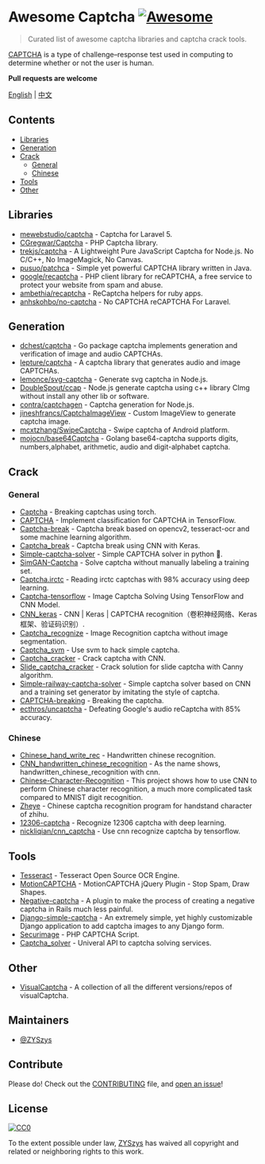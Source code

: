 # Awesome Captcha [![Awesome](https://awesome.re/badge.svg)](https://awesome.re)

> Curated list of awesome captcha libraries and captcha crack tools.  

[CAPTCHA](https://en.wikipedia.org/wiki/CAPTCHA) is a type of challenge–response test used in computing to determine whether or not the user is human.  

**Pull requests are welcome**

[English](README.md) | [中文](README-zh.md)

## Contents

- [Libraries](#libraries)
- [Generation](#generation)
- [Crack](#crack)
    - [General](#general)
    - [Chinese](#chinese)
- [Tools](#tools)
- [Other](#other)


## Libraries

- [mewebstudio/captcha](https://github.com/mewebstudio/captcha) - Captcha for Laravel 5.
- [CGregwar/Captcha](https://github.com/Gregwar/Captcha) - PHP Captcha library.
- [trekjs/captcha](https://github.com/trekjs/captcha) - A Lightweight Pure JavaScript Captcha for Node.js. No C/C++, No ImageMagick, No Canvas.
- [pusuo/patchca](https://github.com/pusuo/patchca) - Simple yet powerful CAPTCHA library written in Java.
- [google/recaptcha](https://github.com/google/recaptcha) - PHP client library for reCAPTCHA, a free service to protect your website from spam and abuse.
- [ambethia/recaptcha](https://github.com/ambethia/recaptcha) - ReCaptcha helpers for ruby apps.
- [anhskohbo/no-captcha](https://github.com/anhskohbo/no-captcha) - No CAPTCHA reCAPTCHA For Laravel.


## Generation
- [dchest/captcha](https://github.com/dchest/captcha) - Go package captcha implements generation and verification of image and audio CAPTCHAs.
- [lepture/captcha](https://github.com/lepture/captcha) - A captcha library that generates audio and image CAPTCHAs.
- [lemonce/svg-captcha](https://github.com/lemonce/svg-captcha) - Generate svg captcha in Node.js.
- [DoubleSpout/ccap](https://github.com/DoubleSpout/ccap) - Node.js generate captcha using c++ library CImg without install any other lib or software.
- [contra/captchagen](https://github.com/contra/captchagen) - Captcha generation for Node.js.
- [jineshfrancs/CaptchaImageView](https://github.com/jineshfrancs/CaptchaImageView) - Custom ImageView to generate captcha image.
- [mcxtzhang/SwipeCaptcha](https://github.com/mcxtzhang/SwipeCaptcha) - Swipe captcha of Android platform.
- [mojocn/base64Captcha](https://github.com/mojocn/base64Captcha) - Golang base64-captcha supports digits, numbers,alphabet, arithmetic, audio and digit-alphabet captcha.


## Crack

### General
- [Captcha](https://github.com/arunpatala/captcha) - Breaking captchas using torch.
- [CAPTCHA](https://github.com/zakizhou/CAPTCHA) - Implement classification for CAPTCHA in TensorFlow.
- [Captcha-break](https://github.com/nladuo/captcha-break) - Captcha break based on opencv2, tesseract-ocr and some machine learning algorithm.
- [Captcha_break](https://github.com/ypwhs/captcha_break) - Captcha break using CNN with Keras.
- [Simple-captcha-solver](https://github.com/ptigas/simple-captcha-solver) - Simple CAPTCHA solver in python 🐍.
- [SimGAN-Captcha](https://github.com/rickyhan/SimGAN-Captcha) - Solve captcha without manually labeling a training set.
- [Captcha.irctc](https://github.com/arunpatala/captcha.irctc) - Reading irctc captchas with 98% accuracy using deep learning.
- [Captcha-tensorflow](https://github.com/JackonYang/captcha-tensorflow) - Image Captcha Solving Using TensorFlow and CNN Model.
- [CNN_keras](https://github.com/skyduy/CNN_keras) - CNN | Keras | CAPTCHA recognition（卷积神经网络、Keras框架、验证码识别）.
- [Captcha_recognize](https://github.com/PatrickLib/captcha_recognize) - Image Recognition captcha without image segmentation.
- [Captcha_svm](https://github.com/zhengwh/captcha-svm) - Use svm to hack simple captcha.
- [Captcha_cracker](https://github.com/chxj1992/captcha_cracker) - Crack captcha with CNN.
- [Slide_captcha_cracker](https://github.com/chxj1992/slide_captcha_cracker) - Crack solution for slide captcha with Canny algorithm.
- [Simple-railway-captcha-solver](https://github.com/JasonLiTW/simple-railway-captcha-solver#english-version) - Simple captcha solver based on CNN and a training set generator by imitating the style of captcha.
- [CAPTCHA-breaking](https://github.com/lllcho/CAPTCHA-breaking) - Breaking the captcha.
- [ecthros/uncaptcha](https://github.com/ecthros/uncaptcha) - Defeating Google's audio reCaptcha with 85% accuracy.


### Chinese
- [Chinese_hand_write_rec](https://github.com/burness/tensorflow-101/tree/master/chinese_hand_write_rec/src) - Handwritten chinese recognition.
- [CNN_handwritten_chinese_recognition](https://github.com/taosir/cnn_handwritten_chinese_recognition) - As the name shows, handwritten_chinese_recognition with cnn.
- [Chinese-Character-Recognition](https://github.com/soloice/Chinese-Character-Recognition) - This project shows how to use CNN to perform Chinese character recognition, a much more complicated task compared to MNIST digit recognition.
- [Zheye](https://github.com/muchrooms/zheye) - Chinese captcha recognition program for handstand character of zhihu.
- [12306-captcha](https://github.com/aaronshan/12306-captcha) - Recognize 12306 captcha with deep learning. 
- [nickliqian/cnn_captcha](https://github.com/nickliqian/cnn_captcha) - Use cnn recognize captcha by tensorflow.


## Tools

- [Tesseract](https://github.com/tesseract-ocr/tesseract) - Tesseract Open Source OCR Engine.
- [MotionCAPTCHA](https://github.com/wjcrowcroft/MotionCAPTCHA) - MotionCAPTCHA jQuery Plugin - Stop Spam, Draw Shapes.
- [Negative-captcha](https://github.com/subwindow/negative-captcha) - A plugin to make the process of creating a negative captcha in Rails much less painful.
- [Django-simple-captcha](https://github.com/mbi/django-simple-captcha) - An extremely simple, yet highly customizable Django application to add captcha images to any Django form.
- [Securimage](https://github.com/dapphp/securimage) - PHP CAPTCHA Script.
- [Captcha_solver](https://github.com/lorien/captcha_solver) - Univeral API to captcha solving services.


## Other

- [VisualCaptcha](https://github.com/emotionLoop/visualCaptcha) - A collection of all the different versions/repos of visualCaptcha.


## Maintainers

- [@ZYSzys](https://github.com/ZYSzys)


## Contribute

Please do! Check out the [CONTRIBUTING](CONTRIBUTING.md) file, and [open an issue](https://github.com/ZYSzys/awesome-captcha/issues/new)!


## License

[![CC0](http://mirrors.creativecommons.org/presskit/buttons/88x31/svg/cc-zero.svg)](https://creativecommons.org/publicdomain/zero/1.0/)

To the extent possible under law, [ZYSzys](https://github.com/ZYSzys) has waived all copyright and related or neighboring rights to this work.
